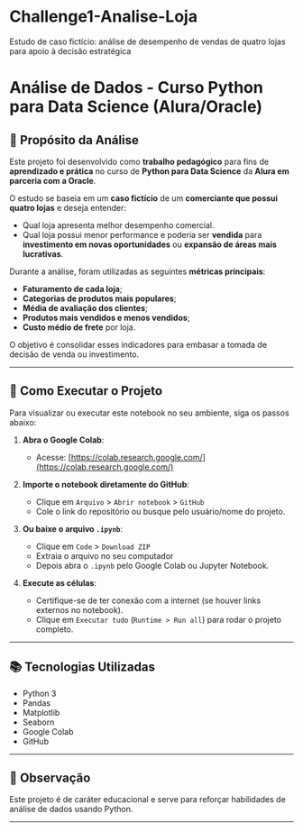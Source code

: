 # Challenge1-Analise-Loja
Estudo de caso fictício: análise de desempenho de vendas de quatro lojas para apoio à decisão estratégica

# Análise de Dados - Curso Python para Data Science (Alura/Oracle)

## 🎯 Propósito da Análise

Este projeto foi desenvolvido como **trabalho pedagógico** para fins de **aprendizado e prática** no curso de **Python para Data Science** da **Alura em parceria com a Oracle**.

O estudo se baseia em um **caso fictício** de um **comerciante que possui quatro lojas** e deseja entender:
- Qual loja apresenta melhor desempenho comercial.
- Qual loja possui menor performance e poderia ser **vendida** para **investimento em novas oportunidades** ou **expansão de áreas mais lucrativas**.

Durante a análise, foram utilizadas as seguintes **métricas principais**:
- **Faturamento de cada loja**;
- **Categorias de produtos mais populares**;
- **Média de avaliação dos clientes**;
- **Produtos mais vendidos e menos vendidos**;
- **Custo médio de frete** por loja.

O objetivo é consolidar esses indicadores para embasar a tomada de decisão de venda ou investimento.

---

## 🚀 Como Executar o Projeto

Para visualizar ou executar este notebook no seu ambiente, siga os passos abaixo:

1. **Abra o Google Colab**:
   - Acesse: [https://colab.research.google.com/](https://colab.research.google.com/)

2. **Importe o notebook diretamente do GitHub**:
   - Clique em `Arquivo` > `Abrir notebook` > `GitHub`
   - Cole o link do repositório ou busque pelo usuário/nome do projeto.

3. **Ou baixe o arquivo `.ipynb`**:
   - Clique em `Code` > `Download ZIP`
   - Extraia o arquivo no seu computador
   - Depois abra o `.ipynb` pelo Google Colab ou Jupyter Notebook.

4. **Execute as células**:
   - Certifique-se de ter conexão com a internet (se houver links externos no notebook).
   - Clique em `Executar tudo` (`Runtime > Run all`) para rodar o projeto completo.

---

## 📚 Tecnologias Utilizadas

- Python 3
- Pandas
- Matplotlib
- Seaborn
- Google Colab
- GitHub

---

## 📌 Observação

Este projeto é de caráter educacional e serve para reforçar habilidades de análise de dados usando Python.

---
